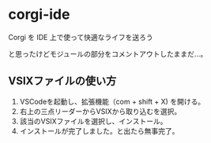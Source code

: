 # corgi-ide

Corgi を IDE 上で使って快適なライフを送ろう

と思ったけどモジュールの部分をコメントアウトしたままだ…。
## VSIXファイルの使い方

1. VSCodeを起動し、拡張機能（com + shift + X) を開ける。
1. 右上の三点リーダーからVSIXから取り込むを選択。
1. 該当のVSIXファイルを選択し、インストール。
1. インストールが完了しました。と出たら無事完了。
